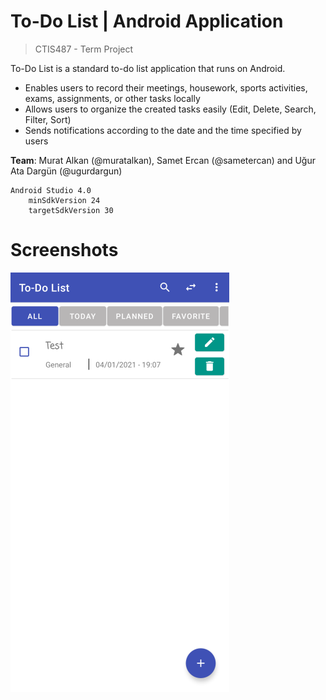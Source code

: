 # To-Do List | Android Application
> CTIS487 - Term Project

To-Do List is a standard to-do list application that runs on Android.
- Enables users to record their meetings, housework, sports activities, exams, assignments, or other tasks locally
- Allows users to organize the created tasks easily (Edit, Delete, Search, Filter, Sort)
- Sends notifications according to the date and the time specified by users

**Team**: Murat Alkan (@muratalkan), Samet Ercan (@sametercan) and Uğur Ata Dargün (@ugurdargun)

    Android Studio 4.0
        minSdkVersion 24
        targetSdkVersion 30
        
# Screenshots

<kbd>
    
![Main01](/assets/main.png)
    
</kbd>

